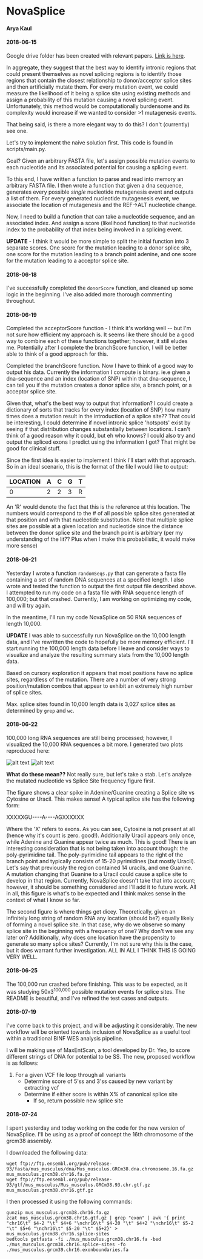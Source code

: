 # NovaSplice
#### Arya Kaul

#### 2018-06-15
Google drive folder has been created with relevant papers. [Link is here](https://drive.google.com/drive/folders/14_M6-YHQTlVhZLqZwtEI6FyJ9Phcl88U?usp=sharing).

In aggregate, they suggest that the best way to identify intronic regions that could present themselves as novel splicing regions is to identify those regions that contain the closest relationship to donor/acceptor splice sites and then artificially mutate them. For every mutation event, we could measure the likelihood of it being a splice site using existing methods and assign a probability of this mutation causing a novel splicing event. Unfortunately, this method would be computationally burdensome and its complexity would increase if we wanted to consider >1 mutagenesis events.

That being said, is there a more elegant way to do this? I don't (currently) see one.

Let's try to implement the naive solution first. This code is found in scripts/main.py.

Goal?
Given an arbitrary FASTA file, let's assign possible mutation events to each nucleotide and its associated potential for causing a splicing event. 

To this end, I have written a function to parse and read into memory an arbitrary FASTA file. 
I then wrote a function that given a dna sequence, generates every possible *single* nucleotide mutagenesis event and outputs a list of them. For every generated nucleotide mutagenesis event, we associate the location of mutagenesis and the REF->ALT nucleotide change.

Now, I need to build a function that can take a nucleotide sequence, and an associated index. And assign a score (likelihood function) to that nucleotide index to the probability of that index being involved in a splicing event.

**UPDATE** - I think it would be more simple to split the initial function into 3 separate scores. One score for the mutation leading to a donor splice site, one score for the mutation leading to a branch point adenine, and one score for the mutation leading to a acceptor splice site.

#### 2018-06-18
I've successfully completed the `donorScore` function, and cleaned up some logic in the beginning. I've also added more thorough commenting throughout.

#### 2018-06-19
Completed the acceptorScore function - I think it's working well -- but I'm not sure how efficient my approach is. It seems like there should be a good way to combine each of these functions together; however, it still eludes me. Potentially after I complete the branchScore function, I will be better able to think of a good approach for this.

Completed the branchScore function. Now I have to think of a good way to output his data. Currently the information I compute is binary. ie.e given a dna-sequence and an index (location of SNP) within that dna-sequence, I can tell you if the mutation creates a donor splice site, a branch point, or a acceptor splice site.

Given that, what's the best way to output that information? I could create a dictionary of sorts that tracks for every index (location of SNP) how many times does a mutation result in the introduction of a splice site?? That could be interesting, I could determine if novel intronic splice 'hotspots' exist by seeing if that distribution changes substantially between locations. I can't think of a good reason why it could, but eh who knows? I could also try and output the spliced exons I predict using the information I got? That might be good for clinical stuff.

Since the first idea is easier to implement I think I'll start with that approach. So in an ideal scenario, this is the format of the file I would like to output:

|LOCATION|A|C|G|T|
|--------|-|-|-|-|
|0       |2|2|3|R|

An 'R' would denote the fact that this is the reference at this location. The numbers would correspond to the # of all possible splice sites generated at that position and with that nucleotide substitution. Note that multiple splice sites are possible at a given location and nucleotide since the distance between the donor splice site and the branch point is arbitrary (per my understanding of the lit?? Plus when I make this probabilistic, it would make more sense)

#### 2018-06-21
Yesterday I wrote a function `randomSeqs.py` that can generate a fasta file containing a set of random DNA sequences at a specified length. I also wrote and tested the function to output the first output file described above. I attempted to run my code on a fasta file with RNA sequence length of 100,000; but that crashed. Currently, I am working on optimizing my code, and will try again.

In the meantime, I'll run my code NovaSplice on 50 RNA sequences of length 10,000. 

**UPDATE** I was able to successfully run NovaSplice on the 10,000 length data, and I've rewritten the code to hopefully be more memory efficient. I'll start running the 100,000 length data before I leave and consider ways to visualize and analyze the resulting summary stats from the 10,000 length data.

Based on cursory exploration it appears that most positions have no splice sites, regardless of the mutation. There are a number of very strong position/mutation combos that appear to exhibit an extremely high number of splice sites. 

Max. splice sites found in 10,000 length data is 3,027 splice sites as determined by `grep` and `wc`.

#### 2018-06-22
100,000 long RNA sequences are still being processed; however, I visualized the 10,000 RNA sequences a bit more. I generated two plots reproduced here:

![alt text](./figs/2018-06-22_MUTNTbySSFREQUENCY.png)
![alt text](./figs/2018-06-22_INDEXbySSFREQUENCY.png)

**What do these mean??** Not really sure, but let's take a stab. Let's analyze the mutated nucleotide vs Splice Site frequency figure first.

The figure shows a clear spike in Adenine/Guanine creating a Splice site vs Cytosine or Uracil. This makes sense! A typical splice site has the following form:

XXXXXGU----A----AGXXXXXX

Where the 'X' refers to exons. As you can see, Cytosine is not present at all (hence why it's count is zero. good!). Additionally Uracil appears only once, while Adenine and Guanine appear twice as much. This is good! There is an interesting consideration that is not being taken into account though: the poly-pyrimidine tail. The poly-pyrimidine tail appears to the right of the branch point and typically consists of 15-20 pyrimidines (but mostly Uracil). Let's say that previously the region contained 14 uracils, and one Guanine. A mutation changing that Guanine to a Uracil could cause a splice site to develop in that region. Currently, NovaSplice doesn't take that into account; however, it should be something considered and I'll add it to future work. All in all, this figure is what's to be expected and I think makes sense in the context of what I know so far.

The second figure is where things get dicey. Theoretically, given an infinitely long string of random RNA any location (should be?) equally likely of forming a novel splice site. In that case, why do we observe so many splice site in the beginning with a frequency of one? Why don't we see any later on? Additionally, why does one location have the propensity to generate so many splice sites? Currently, I'm not sure why this is the case, but it does warrant further investigation. ALL IN ALL I THINK THIS IS GOING VERY WELL.


#### 2018-06-25
The 100,000 run crashed before finishing. This was to be expected, as it was studying 50x3<sup>100,000</sup> possible mutation events for splice sites. The README is beautiful, and I've refined the test cases and outputs. 

#### 2018-07-19
I've come back to this project, and will be adjusting it considerably. The new workflow will be oriented towards inclusion of NovaSplice as a useful tool within a traditional BINF WES analysis pipeline.

I will be making use of MaxEntScan, a tool developed by Dr. Yeo, to score different strings of DNA for potential to be SS. The new, proposed workflow is as follows:

1. For a given VCF file loop through all variants 
    * Determine score of 5'ss and 3'ss caused by new variant by extracting vcf
    * Determine if either score is within X% of canonical splice site
        * If so, return possible new splice site

#### 2018-07-24
I spent yesterday and today working on the code for the new version of NovaSplice. I'll be using as a proof of concept the 16th chromosome of the grcm38 assembly. 

I downloaded the following data:

```
wget ftp://ftp.ensembl.org/pub/release-93/fasta/mus_musculus/dna/Mus_musculus.GRCm38.dna.chromosome.16.fa.gz mus_musculus.grcm38.chr16.fa.gz
wget ftp://ftp.ensembl.org/pub/release-93/gtf/mus_musculus/Mus_musculus.GRCm38.93.chr.gtf.gz mus_musculus.grcm38.chr16.gtf.gz
```

I then processed it using the following commands:
```
gunzip mus_musculus.grcm38.chr16.fa.gz
zcat mus_musculus.grcm38.chr16.gtf.gz | grep "exon" | awk '{ print "chr16\t" $4-2 "\t" $4+6 "\nchr16\t" $4-20 "\t" $4+2 "\nchr16\t" $5-2 "\t" $5+6 "\nchr16\t" $5-20 "\t" $5+2}' > mus_musculus.grcm38.chr16.splice-sites
bedtools getfasta -fi ./mus_musculus.grcm38.chr16.fa -bed ./mus_musculus.grcm38.chr16.splice-sites -fo ./mus_musculus.grcm39.chr16.exonboundaries.fa
```
